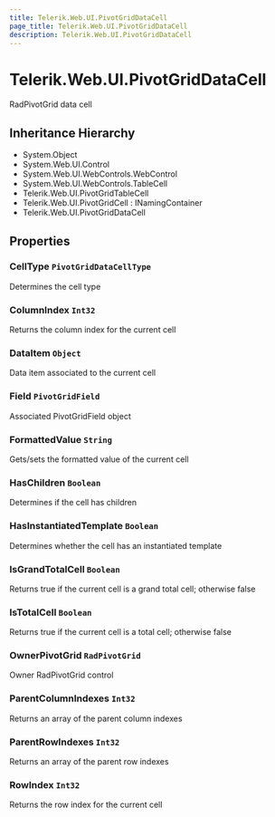 ```yaml
---
title: Telerik.Web.UI.PivotGridDataCell
page_title: Telerik.Web.UI.PivotGridDataCell
description: Telerik.Web.UI.PivotGridDataCell
---
```


# Telerik.Web.UI.PivotGridDataCell

RadPivotGrid data cell

## Inheritance Hierarchy

* System.Object
* System.Web.UI.Control
* System.Web.UI.WebControls.WebControl
* System.Web.UI.WebControls.TableCell
* Telerik.Web.UI.PivotGridTableCell
* Telerik.Web.UI.PivotGridCell : INamingContainer
* Telerik.Web.UI.PivotGridDataCell

## Properties

###  CellType `PivotGridDataCellType`

Determines the cell type

###  ColumnIndex `Int32`

Returns the column index for the current cell

###  DataItem `Object`

Data item associated to the current cell

###  Field `PivotGridField`

Associated PivotGridField object

###  FormattedValue `String`

Gets/sets the formatted value of the current cell

###  HasChildren `Boolean`

Determines if the cell has children

###  HasInstantiatedTemplate `Boolean`

Determines whether the cell has an instantiated template

###  IsGrandTotalCell `Boolean`

Returns true if the current cell is a grand total cell; otherwise false

###  IsTotalCell `Boolean`

Returns true if the current cell is a total cell; otherwise false

###  OwnerPivotGrid `RadPivotGrid`

Owner RadPivotGrid control

###  ParentColumnIndexes `Int32`

Returns an array of the parent column indexes

###  ParentRowIndexes `Int32`

Returns an array of the parent row indexes

###  RowIndex `Int32`

Returns the row index for the current cell

